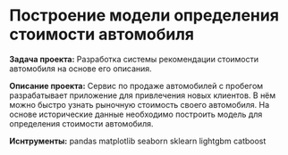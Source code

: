 #  Построение модели определения стоимости автомобиля

**Задача проекта:** Разработка системы рекомендации стоимости автомобиля на основе его описания.

**Описание проекта:**  Сервис по продаже автомобилей с пробегом  разрабатывает приложение для привлечения новых клиентов. 
В нём можно быстро узнать рыночную стоимость своего автомобиля. 
На основе исторические данные необходимо построить модель для определения стоимости автомобиля.

**Иснтрументы:**  pandas matplotlib seaborn sklearn lightgbm catboost
